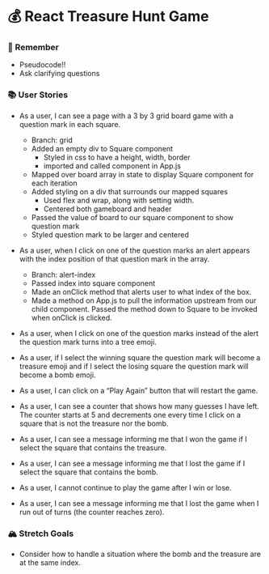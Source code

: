 # 💰 React Treasure Hunt Game

### 🤔 Remember
- Pseudocode!!
- Ask clarifying questions

### 📚 User Stories
- As a user, I can see a page with a 3 by 3 grid board game with a question mark in each square.
    - Branch: grid
    - Added an empty div to Square component
      - Styled in css to have a height, width, border
      - imported and called component in App.js
    - Mapped over board array in state to display Square component for each iteration
    - Added styling on a div that surrounds our mapped squares
      - Used flex and wrap, along with setting width.
      - Centered both gameboard and header
    - Passed the value of board to our square component to show question mark
    - Styled question mark to be larger and centered

- As a user, when I click on one of the question marks an alert appears with the index position of that question mark in the array.
    - Branch: alert-index
    - Passed index into square component
    - Made an onClick method that alerts user to what index of the box.
    - Made a method on App.js to pull the information upstream from our child component.  Passed the method down to Square to be invoked when onClick is clicked.

- As a user, when I click on one of the question marks instead of the alert the question mark turns into a tree emoji.
- As a user, if I select the winning square the question mark will become a treasure emoji and if I select the losing square the question mark will become a bomb emoji.
- As a user, I can click on a “Play Again” button that will restart the game.
- As a user, I can see a counter that shows how many guesses I have left. The counter starts at 5 and decrements one every time I click on a square that is not the treasure nor the bomb.
- As a user, I can see a message informing me that I won the game if I select the square that contains the treasure.
- As a user, I can see a message informing me that I lost the game if I select the square that contains the bomb.
- As a user, I cannot continue to play the game after I win or lose.
- As a user, I can see a message informing me that I lost the game when I run out of turns (the counter reaches zero).


### 🏔 Stretch Goals
- Consider how to handle a situation where the bomb and the treasure are at the same index.
